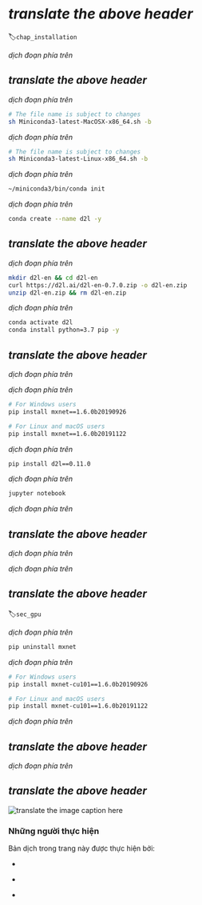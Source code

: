 <!-- ========================== Begin Part 1 ================================-->
<!--
# Installation
-->

# *translate the above header*
:label:`chap_installation`

<!--
In order to get you up and running for hands-on learning experience,
we need to set you up with an environment for running Python,
Jupyter notebooks, the relevant libraries,
and the code needed to run the book itself.
-->

*dịch đoạn phía trên*

<!--
## Installing Miniconda
-->

## *translate the above header*

<!--
The simplest way to get going will be to install
[Miniconda](https://conda.io/en/latest/miniconda.html). The Python 3.x version
is recommended. You can skip the following steps if conda has already been installed.
Download the corresponding Miniconda sh file from the website
and then execute the installation from the command line
using `sh <FILENAME> -b`. For macOS users:
-->

*dịch đoạn phía trên*

```bash
# The file name is subject to changes
sh Miniconda3-latest-MacOSX-x86_64.sh -b
```


<!--
For Linux users:
-->

*dịch đoạn phía trên*

```bash
# The file name is subject to changes
sh Miniconda3-latest-Linux-x86_64.sh -b
```


<!--
Next, initialize the shell so we can run `conda` directly.
-->

*dịch đoạn phía trên*

```bash
~/miniconda3/bin/conda init
```


<!--
Now close and re-open your current shell. You should be able to create a new
environment as following:
-->

*dịch đoạn phía trên*

```bash
conda create --name d2l -y
```


<!--
## Downloading the D2L Notebooks
-->

## *translate the above header*

<!--
Next, we need to download the code of this book. You can use the
[link](https://d2l.ai/d2l-en-0.7.0.zip) to download and unzip the code.
Alternatively, if you have `unzip` (otherwise run `sudo apt install unzip`) available:
-->

*dịch đoạn phía trên*

```bash
mkdir d2l-en && cd d2l-en
curl https://d2l.ai/d2l-en-0.7.0.zip -o d2l-en.zip
unzip d2l-en.zip && rm d2l-en.zip
```


<!--
Now we will want to activate the `d2l` environment and install `pip`.
Enter `y` for the queries that follow this command.
-->

*dịch đoạn phía trên*

```bash
conda activate d2l
conda install python=3.7 pip -y
```


<!-- ========================== End Part 1 ================================-->

<!-- ========================== Begin Part 2 ================================-->

<!--
## Installing MXNet and the `d2l` Package
-->

## *translate the above header*

<!--
Before installing MXNet, please first check
whether or not you have proper GPUs on your machine
(the GPUs that power the display on a standard laptop
do not count for our purposes).
If you are installing on a GPU server,
proceed to :ref:`sec_gpu` for instructions
to install a GPU-supported MXNet.
-->

*dịch đoạn phía trên*

<!--
Otherwise, you can install the CPU version.
That will be more than enough horsepower to get you
through the first few chapters but you will want
to access GPUs before running larger models.
-->

*dịch đoạn phía trên*

```bash
# For Windows users
pip install mxnet==1.6.0b20190926

# For Linux and macOS users
pip install mxnet==1.6.0b20191122
```


<!--
We also install the `d2l` package that encapsulates frequently used
functions and classes in this book.
-->

*dịch đoạn phía trên*

```bash
pip install d2l==0.11.0
```


<!--
Once they are installed, we now open the Jupyter notebook by running:
-->

*dịch đoạn phía trên*

```bash
jupyter notebook
```


<!--
At this point, you can open http://localhost:8888 (it usually opens automatically) in your Web browser. Then we can run the code for each section of the book.
Please always execute `conda activate d2l` to activate the runtime environment
before running the code of the book or updating MXNet or the `d2l` package.
To exit the environment, run `conda deactivate`.
-->

*dịch đoạn phía trên*


<!--
## Upgrading to a New Version
-->

## *translate the above header*

<!--
Both this book and MXNet are keeping improving. Please check a new version from time to time.
-->

*dịch đoạn phía trên*

<!--
1. The URL https://d2l.ai/d2l-en.zip always points to the latest contents.
2. Please upgrade the `d2l` package by `pip install d2l --upgrade`.
3. For the CPU version, MXNet can be upgraded by `pip install -U --pre mxnet`.
-->

*dịch đoạn phía trên*

<!-- ========================== End Part 2 ================================-->

<!-- ========================== Begin Part 3 ================================-->

<!--
## GPU Support
-->

## *translate the above header*
:label:`sec_gpu`

<!--
By default, MXNet is installed without GPU support
to ensure that it will run on any computer (including most laptops).
Part of this book requires or recommends running with GPU.
If your computer has NVIDIA graphics cards and has installed [CUDA](https://developer.nvidia.com/cuda-downloads),
then you should install a GPU-enabled MXNet.
If you have installed the CPU-only version,
you may need to remove it first by running:
-->

*dịch đoạn phía trên*

```bash
pip uninstall mxnet
```


<!--
Then we need to find the CUDA version you installed.
You may check it through `nvcc --version` or `cat /usr/local/cuda/version.txt`.
Assume that you have installed CUDA 10.1,
then you can install MXNet
with the following command:
-->

*dịch đoạn phía trên*

```bash
# For Windows users
pip install mxnet-cu101==1.6.0b20190926

# For Linux and macOS users
pip install mxnet-cu101==1.6.0b20191122
```


<!--
Like the CPU version, the GPU-enabled MXNet can be upgraded by
`pip install -U --pre mxnet-cu101`.
You may change the last digits according to your CUDA version,
e.g., `cu100` for CUDA 10.0 and `cu90` for CUDA 9.0.
You can find all available MXNet versions via `pip search mxnet`.
-->

*dịch đoạn phía trên*


<!--
## Exercises
-->

## *translate the above header*

<!--
1. Download the code for the book and install the runtime environment.
-->

*dịch đoạn phía trên*


<!--
## [Discussions](https://discuss.mxnet.io/t/2315)
-->

## *translate the above header*

<!--
![](../img/qr_install.svg)
-->

![*translate the image caption here*](../img/qr_install.svg)

<!-- ========================== End Part 3 ================================-->

### Những người thực hiện
Bản dịch trong trang này được thực hiện bởi:
<!--
Tác giả của mỗi Pull Request điền tên mình và tên những người review mà bạn thấy
hữu ích vào từng phần tương ứng. Mỗi dòng một tên.

Lưu ý:
* Mỗi tên chỉ xuất hiện một lần: Nếu bạn đã dịch hoặc review phần 1 của trang này
thì không cần điền vào các phần sau nữa.
* Nếu reviewer không cung cấp tên, bạn có thể dùng tên tài khoản GitHub của họ
với dấu `@` ở đầu. Ví dụ: @aivivn.
-->

<!-- Part 1 -->
*

<!-- Part 2 -->
*

<!-- Part 3 -->
*